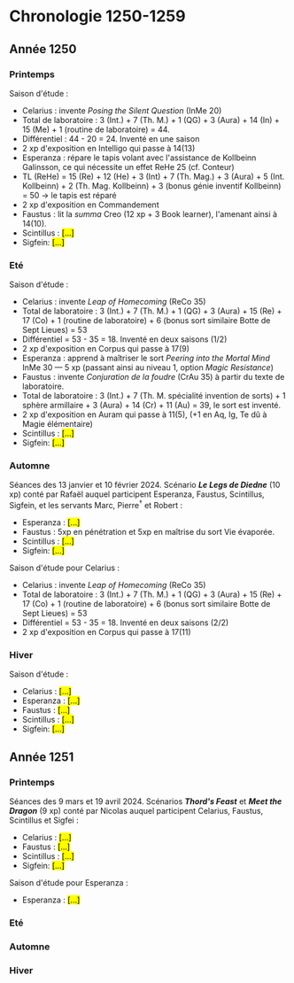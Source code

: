 # Chronologie 1250-1259

## Année 1250

### Printemps  

Saison d'étude : 

* Celarius : invente *Posing the Silent Question* (InMe 20)  
 * Total de laboratoire : 3 (Int.) + 7 (Th. M.) + 1 (QG) + 3 (Aura) + 14 (In) + 15 (Me) + 1 (routine de laboratoire) = 44.  
 * Différentiel : 44 - 20 = 24. Inventé en une saison  
 * 2 xp d'exposition en Intelligo qui passe à 14(13)  
* Esperanza : répare le tapis volant avec l'assistance de Kollbeinn Galinsson, ce qui nécessite un effet ReHe 25 (cf. Conteur)  
 * TL (ReHe) = 15 (Re) + 12 (He) + 3 (Int) + 7 (Th. Mag.) + 3 (Aura) + 5 (Int. Kollbeinn) + 2 (Th. Mag. Kollbeinn) + 3 (bonus génie inventif Kollbeinn) = 50 -> le tapis est réparé  
 * 2 xp d'exposition en Commandement  
* Faustus : lit la *summa* Creo (12 xp + 3 Book learner), l'amenant ainsi à 14(10).  
* Scintillus : <mark>[...]</mark>  
* Sigfein: <mark>[...]</mark>

### Eté  

Saison d'étude : 

* Celarius : invente *Leap of Homecoming* (ReCo 35)  
 * Total de laboratoire : 3 (Int.) + 7 (Th. M.) + 1 (QG) + 3 (Aura) + 15 (Re) + 17 (Co) + 1 (routine de laboratoire) + 6 (bonus sort similaire Botte de Sept Lieues) = 53  
 * Différentiel = 53 - 35 = 18. Inventé en deux saisons (1/2)  
 * 2 xp d'exposition en Corpus qui passe à 17(9)  
* Esperanza : apprend à maîtriser le sort *Peering into the Mortal Mind* InMe 30 — 5 xp (passant ainsi au niveau 1, option *Magic Resistance*)  
* Faustus : invente *Conjuration de la foudre* (CrAu 35) à partir du texte de laboratoire.  
 * Total de laboratoire : 3 (Int.) + 7 (Th. M. spécialité invention de sorts) + 1 sphère armillaire + 3 (Aura) + 14 (Cr) + 11 (Au) = 39, le sort est inventé.  
 * 2 xp d'exposition en Auram qui passe à 11(5), (+1 en Aq, Ig, Te dû à Magie élémentaire)  
* Scintillus : <mark>[...]</mark>  
* Sigfein: <mark>[...]</mark>

### Automne  

Séances des 13 janvier et 10 février 2024. Scénario ***Le Legs de Diedne*** (10 xp) conté par Rafaël auquel participent Esperanza, Faustus, Scintillus, Sigfein, et les servants Marc, Pierre<sup>†</sup> et Robert :

* Esperanza : <mark>[...]</mark>  
* Faustus : 5xp en pénétration et 5xp en maîtrise du sort Vie évaporée.  
* Scintillus : <mark>[...]</mark>  
* Sigfein: <mark>[...]</mark>

Saison d'étude pour Celarius :  
* Celarius : invente *Leap of Homecoming* (ReCo 35)  
 * Total de laboratoire : 3 (Int.) + 7 (Th. M.) + 1 (QG) + 3 (Aura) + 15 (Re) + 17 (Co) + 1 (routine de laboratoire) + 6 (bonus sort similaire Botte de Sept Lieues) = 53  
 * Différentiel = 53 - 35 = 18. Inventé en deux saisons (2/2)  
 * 2 xp d'exposition en Corpus qui passe à 17(11)

### Hiver  

Saison d'étude :

* Celarius : <mark>[...]</mark>  
* Esperanza : <mark>[...]</mark>  
* Faustus : <mark>[...]</mark>  
* Scintillus : <mark>[...]</mark>  
* Sigfein: <mark>[...]</mark>

## Année 1251

### Printemps  

Séances des 9 mars et 19 avril 2024. Scénarios ***Thord's Feast*** et ***Meet the Dragon*** (9 xp) conté par Nicolas auquel participent Celarius, Faustus, Scintillus et Sigfei :

* Celarius : <mark>[...]</mark>  
* Faustus : <mark>[...]</mark>  
* Scintillus : <mark>[...]</mark>  
* Sigfein: <mark>[...]</mark>

Saison d'étude pour Esperanza :

* Esperanza : <mark>[...]</mark>

### Eté  

### Automne  

### Hiver  
